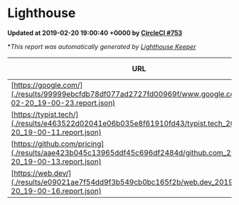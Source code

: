 
# Lighthouse

**Updated at 2019-02-20 19:00:40 +0000 by [CircleCI #753](https://circleci.com/gh/ItinerisLtd/lighthouse-keeper-example/753)**

**This report was automatically generated by [Lighthouse Keeper](https://github.com/itinerisltd/lighthouse-keeper)*

| URL | Performance | Accessibility | Best Practices | SEO | PWA | Updated At |
| --- | --- | --- | --- | --- | --- | --- |
| [https://google.com/](./results/99999ebcfdb78df077ad2727fd00969f/www.google.com_2019-02-20_19-00-23.report.json) | 0.95 | 0.71 | 0.93 | 0.8 | 0.58 | 2019-02-20T19:00:23.869Z |
| [https://typist.tech/](./results/e463522d02041e06b035e8f61910fd43/typist.tech_2019-02-20_19-00-11.report.json) | 1 |  |  |  |  | 2019-02-20T19:00:11.570Z |
| [https://github.com/pricing](./results/aae423b045c13965ddf45c696df2484d/github.com_2019-02-20_19-00-13.report.json) | 0.71 | 0.89 | 0.93 | 0.9 | 0.58 | 2019-02-20T19:00:13.728Z |
| [https://web.dev/](./results/e09021ae7f54dd9f3b549cb0bc165f2b/web.dev_2019-02-20_19-00-16.report.json) | 0.91 | 0.93 | 1 | 0.91 | 1 | 2019-02-20T19:00:16.263Z |
